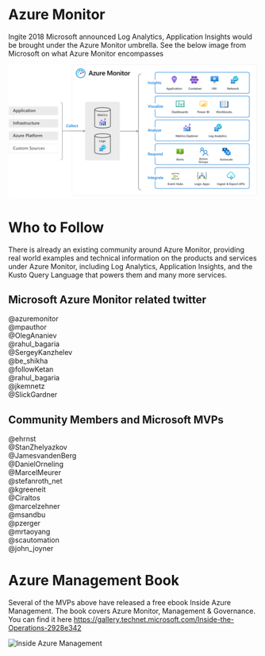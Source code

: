 # Azure Monitor 

Ingite 2018 Microsoft announced Log Analytics, Application Insights would be brought under the Azure Monitor umbrella. See the below image from Microsoft on what Azure Monitor encompasses

![azure monitor overview](images/azuremonitor.png)

# Who to Follow

There is already an existing community around Azure Monitor, providing real world examples and technical information on the products and services under Azure Monitor, including Log Analytics, Application Insights, and the Kusto Query Language that powers them and many more services.

## Microsoft Azure Monitor related twitter

@azuremonitor  
@mpauthor  
@OlegAnaniev  
@rahul_bagaria  
@SergeyKanzhelev   
@be_shikha  
@followKetan   
@rahul_bagaria  
@jkemnetz  
@SlickGardner

## Community Members and Microsoft MVPs

@ehrnst  
@StanZhelyazkov  
@JamesvandenBerg  
@DanielOrneling  
@MarcelMeurer  
@stefanroth_net  
@kgreeneit  
@Ciraltos  
@marcelzehner  
@msandbu  
@pzerger  
@mrtaoyang  
@scautomation  
@john_joyner  


# Azure Management Book
Several of the MVPs above have released a free ebook Inside Azure Management. The book covers Azure Monitor, Management & Governance. You can find it here https://gallery.technet.microsoft.com/Inside-the-Operations-2928e342 

![Inside Azure Management](images/Inside_Azure_Management_Cover.png)

